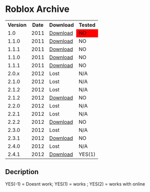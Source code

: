 # Roblox Archive

<style>
    .na {
        background-color: orange;
    }
    .yes {
        background-color: green;
    }
    .no {
        background-color: red;
    }
</style>
<table>
    <tr>
        <th>Version</th>
        <th>Date</th>
        <th>Download</th>
        <th>Tested</th>
    </tr>
    <tr>
        <td>1.0</td>
        <td>2011</td>
        <td><a href="2011/ROBLOX-1.0.ipa">Download</a></td>
        <td class="no">NO</td>
    </tr>
    <tr>
        <td>1.1.0</td>
        <td>2011</td>
        <td><a href="2011/ROBLOX-1.1.0.ipa">Download</a></td>
        <td>NO</td>
    </tr>
    <tr>
        <td>1.1.1</td>
        <td>2011</td>
        <td><a href="2011/ROBLOX-1.1.1.ipa">Download</a></td>
        <td>NO</td>
    </tr>
    <tr>
        <td>1.1.0</td>
        <td>2011</td>
        <td><a href="2011/ROBLOX-1.1.0.ipa">Download</a></td>
        <td>NO</td>
    </tr>
    <tr>
        <td>1.1.1</td>
        <td>2011</td>
        <td><a href="2011/ROBLOX-1.1.1.ipa">Download</a></td>
        <td>NO</td>
    </tr>
        <tr>
        <td>2.0.x</td>
        <td>2012</td>
        <td>Lost</td>
        <td>N/A</td>
    </tr>
    <tr>
        <td>2.1.0</td>
        <td>2012</td>
        <td>Lost</td>
        <td>N/A</td>
    </tr>
    <tr>
        <td>2.1.2</td>
        <td>2012</td>
        <td>Lost</td>
        <td>N/A</td>
    </tr>
    <tr>
        <td>2.1.2</td>
        <td>2012</td>
        <td><a href="2012/ROBLOX-2.1.2.ipa">Download</a></td>
        <td>NO</td>
    </tr>
    <tr>
        <td>2.2.0</td>
        <td>2012</td>
        <td>Lost</td>
        <td>N/A</td>
    </tr>
    <tr>
        <td>2.2.1</td>
        <td>2012</td>
        <td>Lost</td>
        <td>N/A</td>
    </tr>
    <tr>
        <td>2.2.2</td>
        <td>2012</td>
        <td><a href="2012/ROBLOX-2.2.2.ipa">Download</a></td>
        <td>NO</td>
    </tr>
    <tr>
        <td>2.3.0</td>
        <td>2012</td>
        <td>Lost</td>
        <td>N/A</td>
    </tr>
    <tr>
        <td>2.3.1</td>
        <td>2012</td>
        <td><a href="2012/ROBLOX-2.3.1.ipa">Download</a></td>
        <td>NO</td>
    </tr>
    <tr>
        <td>2.4.0</td>
        <td>2012</td>
        <td>Lost</td>
        <td>N/A</td>
    </tr>
    <tr>
        <td>2.4.1</td>
        <td>2012</td>
        <td><a href="2012/ROBLOX-2.4.1.ipa">Download</a></td>
        <td>YES(1)</td>
    </tr>
</table>

## Decription
YES(-1) = Doesnt work; YES(1) = works ; YES(2) = works with online
